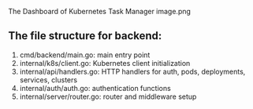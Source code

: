 
The Dashboard of Kubernetes Task Manager
image.png




## The file structure for backend:

1. cmd/backend/main.go: main entry point
2. internal/k8s/client.go: Kubernetes client initialization
3. internal/api/handlers.go: HTTP handlers for auth, pods, deployments, services, clusters
4. internal/auth/auth.go: authentication functions
5. internal/server/router.go: router and middleware setup